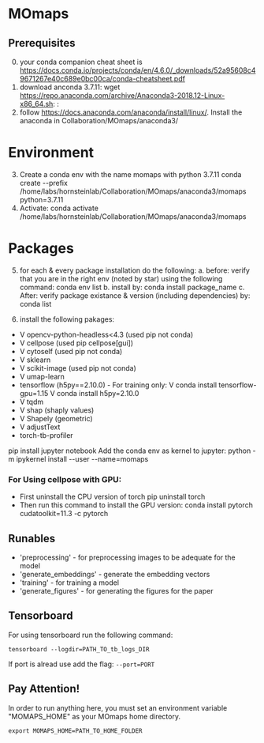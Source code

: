 # MOmaps

## Prerequisites
0. your conda companion cheat sheet is https://docs.conda.io/projects/conda/en/4.6.0/_downloads/52a95608c49671267e40c689e0bc00ca/conda-cheatsheet.pdf
1. download anconda 3.7.11: 
	wget https://repo.anaconda.com/archive/Anaconda3-2018.12-Linux-x86_64.sh: : 
2. follow https://docs.anaconda.com/anaconda/install/linux/. Install the anaconda in Collaboration/MOmaps/anaconda3/

# Environment
3. Create a conda env with the name momaps with python 3.7.11
	conda create --prefix /home/labs/hornsteinlab/Collaboration/MOmaps/anaconda3/momaps python=3.7.11
4. Activate:
conda activate /home/labs/hornsteinlab/Collaboration/MOmaps/anaconda3/momaps

# Packages
5. for each & every package installation do the following:
  a. before: verify that you are in the right env (noted by star) using the following command:
   conda env list
  b. install by: 
   conda install package_name 
  c. After: verify package existance & version (including dependencies) by:
   conda list

6. install the following pakages:
- V opencv-python-headless<4.3 (used pip not conda)
- V cellpose (used pip cellpose[gui])
- V cytoself (used pip not conda)
- V sklearn
- V scikit-image (used pip not conda)
- V umap-learn
- tensorflow (h5py==2.10.0) - For training only:
    V conda install tensorflow-gpu=1.15
    V conda install h5py=2.10.0
- V tqdm
- V shap (shaply values)
- V Shapely (geometric) 
- V adjustText
- torch-tb-profiler

pip install jupyter notebook
Add the conda env as kernel to jupyter:
python -m ipykernel install --user --name=momaps

### For Using cellpose with GPU:
- First uninstall the CPU version of torch
  pip uninstall torch
- Then run this command to install the GPU version:
  conda install pytorch cudatoolkit=11.3 -c pytorch

## Runables
- 'preprocessing' - for preprocessing images to be adequate for the model
- 'generate_embeddings' - generate the embedding vectors
- 'training' - for training a model
- 'generate_figures' - for generating the figures for the paper

## Tensorboard
For using tensorboard run the following command:
```
tensorboard --logdir=PATH_TO_tb_logs_DIR
```
If port is alread use add the flag: ```--port=PORT```

## Pay Attention!
In order to run anything here, you must set an environment variable "MOMAPS_HOME" as your MOmaps home directory.
```
export MOMAPS_HOME=PATH_TO_HOME_FOLDER
```